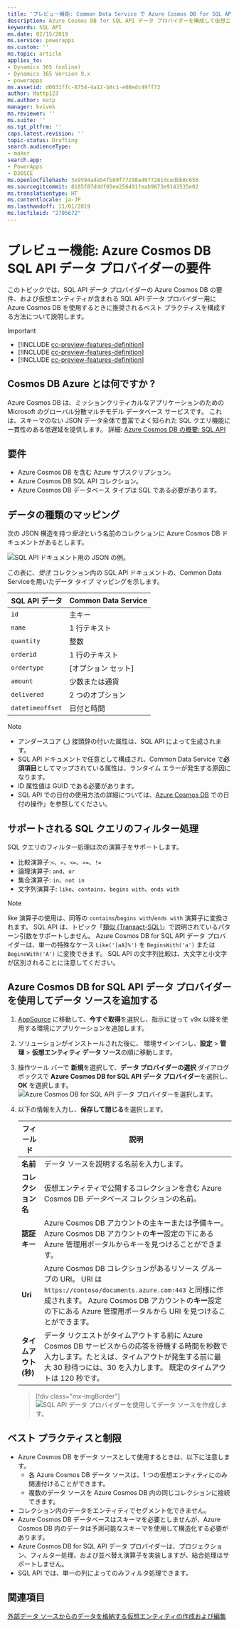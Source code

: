 ```yaml
---
title: 'プレビュー機能: Common Data Service で Azure Cosmos DB for SQL API データ プロバイダーを使用する | MicrosoftDocs'
description: Azure Cosmos DB for SQL API データ プロバイダーを構成して仮想エンティティで使用する方法について説明します。
keywords: SQL API
ms.date: 02/15/2019
ms.service: powerapps
ms.custom: ''
ms.topic: article
applies_to:
- Dynamics 365 (online)
- Dynamics 365 Version 9.x
- powerapps
ms.assetid: d0031ffc-8754-4a12-b8c1-e08edc49ff73
author: Mattp123
ms.author: matp
manager: kvivek
ms.reviewer: ''
ms.suite: ''
ms.tgt_pltfrm: ''
caps.latest.revision: ''
topic-status: Drafting
search.audienceType:
- maker
search.app:
- PowerApps
- D365CE
ms.openlocfilehash: 3e9594ada54fb89f77298a4077281dcedbb8c656
ms.sourcegitcommit: 8185f87dddf05ee256491feab9873e9143535e02
ms.translationtype: HT
ms.contentlocale: ja-JP
ms.lasthandoff: 11/01/2019
ms.locfileid: "2705672"
---
```

# <a name="preview-feature-azure-cosmos-db-sql-api-data-provider-requirements"></a>プレビュー機能: Azure Cosmos DB SQL API データ プロバイダーの要件

このトピックでは、SQL API データ プロバイダーの Azure Cosmos DB の要件、および仮想エンティティが含まれる SQL API データ プロバイダー用に Azure Cosmos DB を使用するときに推奨されるベスト プラクティスを構成する方法について説明します。 

> [!IMPORTANT]
> - [!INCLUDE [cc-preview-features-definition](../../includes/cc-preview-features-definition.md)]
> - [!INCLUDE [cc-preview-features-definition](../../includes/cc-preview-features-expect-changes.md)]
> - [!INCLUDE [cc-preview-features-definition](../../includes/cc-preview-features-no-ms-support.md)]


## <a name="what-is-azure-cosmos-db"></a>Cosmos DB Azure とは何ですか ?

Azure Cosmos DB は、ミッションクリティカルなアプリケーションのための Microsoft のグローバル分散マルチモデル データベース サービスです。 これは、スキーマのない JSON データ全体で豊富でよく知られた SQL クエリ機能に一貫性のある低遅延を提供します。 詳細: [Azure Cosmos DB の概要: SQL API](https://docs.microsoft.com/azure/cosmos-db/sql-api-introduction)

## <a name="requirements"></a>要件

- Azure Cosmos DB を含む Azure サブスクリプション。
- Azure Cosmos DB SQL API コレクション。
- Azure Cosmos DB データベース タイプは SQL である必要があります。 

## <a name="data-type-mapping"></a>データの種類のマッピング

次の JSON 構造を持つ*受注*という名前のコレクションに Azure  Cosmos DB ドキュメントがあるとします。

![SQL API ドキュメント用の JSON の例。](media/documentdbexample.png)

この表に、*受注* コレクション内の SQL API ドキュメントの、Common Data Serviceを用いたデータ タイプ マッピングを示します。

|SQL API データ|Common Data Service|
|--|--|
|`id`|主キー|
|`name`|1 行テキスト|
|`quantity`|整数|
|`orderid`|1 行のテキスト|
|`ordertype`|[オプション セット]|
|`amount`|少数または通貨|
|`delivered`|2 つのオプション|
|`datetimeoffset`|日付と時間|

> [!NOTE]
> - アンダースコア (_) 接頭辞の付いた属性は、SQL API によって生成されます。
> - SQL API ドキュメントで任意として構成され、Common Data Service で**必須項目**としてマップされている属性は、ランタイム エラーが発生する原因になります。
> - ID 属性値は GUID である必要があります。
> - SQL API での日付の使用方法の詳細については、[Azure Cosmos DB](https://azure.microsoft.com/blog/working-with-dates-in-azure-documentdb-4/) での日付の操作」を参照してください。

## <a name="supported-sql-query-filtering"></a>サポートされる SQL クエリのフィルター処理

SQL クエリのフィルター処理は次の演算子をサポートします。 

- 比較演算子:`<`、`>`、`<=`、`>=`、`!=`
- 論理演算子: `and`、`or` 
- 集合演算子: `in`、`not in`
- 文字列演算子: `like`、`contains`、`begins with`、`ends with`

> [!NOTE]
> like 演算子の使用は、同等の `contains`/`begins with`/`ends with` 演算子に変換されます。 SQL API は、トピック「[類似 (Transact-SQL)](/sql/t-sql/language-elements/like-transact-sql)」で説明されているパターン引数をサポートしません。 Azure Cosmos DB for SQL API データ プロバイダーは、単一の特殊なケース `Like('[aA]%')` を `BeginsWith('a')` または `BeginsWith('A')` に変換できます。 SQL API の文字列比較は、大文字と小文字が区別されることに注意してください。

## <a name="add-a-data-source-using-the-azure-cosmos-db-for-sql-api-data-provider"></a>Azure Cosmos DB for SQL API データ プロバイダーを使用してデータ ソースを追加する

1. [AppSource](https://appsource.microsoft.com/product/dynamics-365/mscrm.documentdb_data_provider?tab=Overview) に移動して、**今すぐ取得**を選択し、指示に従って v9x 以降を使用する環境にアプリケーションを追加します。
2. ソリューションがインストールされた後に、 環境サインインし、**設定** > **管理** > **仮想エンティティ データ ソース**の順に移動します。
3. 操作ツール バーで **新規**を選択して、**データ プロバイダーの選択** ダイアログ ボックスで **Azure Cosmos DB for SQL API データ プロバイダー**を選択し、**OK** を選択します。
![Azure Cosmos DB for SQL API データ プロバイダーを選択します。](media/createdatasource.png)
1. 以下の情報を入力し、**保存して閉じる**を選択します。

    |フィールド|説明|
    |--|--|
    |**名前**|データ ソースを説明する名前を入力します。|
    |**コレクション名**|仮想エンティティで公開するコレクションを含む Azure Cosmos DB *データベース* コレクションの名前。  |
    |**認証キー**|Azure Cosmos DB アカウントの主キーまたは予備キー。 Azure Cosmos DB アカウントの**キー**設定の下にある Azure 管理用ポータルからキーを見つけることができます。|
    |**Uri**|Azure Cosmos DB コレクションがあるリソース グループの URI。 URI は `https://contoso/documents.azure.com:443` と同様に作成されます。 Azure Cosmos DB アカウントの**キー**設定の下にある Azure 管理用ポータルから URI を見つけることができます。 |
    |**タイムアウト (秒)**|データ リクエストがタイムアウトする前に Azure Cosmos DB サービスからの応答を待機する時間を秒数で入力します。たとえば、タイムアウトが発生する前に最大 30 秒待つには、30 を入力します。 既定のタイムアウトは 120 秒です。|

    > [!div class="mx-imgBorder"] 
    > ![SQL API データ プロバイダーを使用してデータ ソースを作成します。](media/cosmosdb-datasource.png)

## <a name="best-practices-and-limitations"></a>ベスト プラクティスと制限

- Azure Cosmos DB をデータ ソースとして使用するときは、以下に注意します。
   - 各 Azure Cosmos DB データ ソースは、1 つの仮想エンティティにのみ関連付けることができます。
   - 複数のデータ ソースを Azure Cosmos DB 内の同じコレクションに接続できます。
- コレクション内のデータをエンティティでセグメント化できません。
- Azure Cosmos DB データベースはスキーマを必要としませんが、Azure Cosmos DB 内のデータは予測可能なスキーマを使用して構造化する必要があります。 
- Azure Cosmos DB for SQL API データ プロバイダーは、プロジェクション、フィルター処理、および並べ替え演算子を実装しますが、結合処理はサポートしません。
- SQL API では、単一の列によってのみフィルタ処理できます。

## <a name="see-also"></a>関連項目

[外部データ ソースからのデータを格納する仮想エンティティの作成および編集](create-edit-virtual-entities.md)
